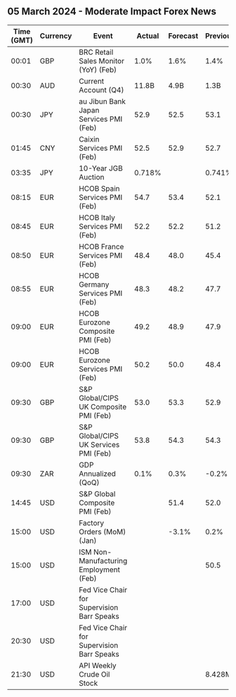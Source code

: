## 05 March 2024 - Moderate Impact Forex News

| Time (GMT) | Currency | Event | Actual | Forecast | Previous |
|------|----------|-------|--------|----------|----------|
| 00:01 | GBP | BRC Retail Sales Monitor (YoY) (Feb) | 1.0% | 1.6% | 1.4% |
| 00:30 | AUD | Current Account (Q4) | 11.8B | 4.9B | 1.3B |
| 00:30 | JPY | au Jibun Bank Japan Services PMI (Feb) | 52.9 | 52.5 | 53.1 |
| 01:45 | CNY | Caixin Services PMI (Feb) | 52.5 | 52.9 | 52.7 |
| 03:35 | JPY | 10-Year JGB Auction | 0.718% |  | 0.741% |
| 08:15 | EUR | HCOB Spain Services PMI (Feb) | 54.7 | 53.4 | 52.1 |
| 08:45 | EUR | HCOB Italy Services PMI (Feb) | 52.2 | 52.2 | 51.2 |
| 08:50 | EUR | HCOB France Services PMI (Feb) | 48.4 | 48.0 | 45.4 |
| 08:55 | EUR | HCOB Germany Services PMI (Feb) | 48.3 | 48.2 | 47.7 |
| 09:00 | EUR | HCOB Eurozone Composite PMI (Feb) | 49.2 | 48.9 | 47.9 |
| 09:00 | EUR | HCOB Eurozone Services PMI (Feb) | 50.2 | 50.0 | 48.4 |
| 09:30 | GBP | S&P Global/CIPS UK Composite PMI (Feb) | 53.0 | 53.3 | 52.9 |
| 09:30 | GBP | S&P Global/CIPS UK Services PMI (Feb) | 53.8 | 54.3 | 54.3 |
| 09:30 | ZAR | GDP Annualized (QoQ) | 0.1% | 0.3% | -0.2% |
| 14:45 | USD | S&P Global Composite PMI (Feb) |  | 51.4 | 52.0 |
| 15:00 | USD | Factory Orders (MoM) (Jan) |  | -3.1% | 0.2% |
| 15:00 | USD | ISM Non-Manufacturing Employment (Feb) |  |  | 50.5 |
| 17:00 | USD | Fed Vice Chair for Supervision Barr Speaks |  |  |  |
| 20:30 | USD | Fed Vice Chair for Supervision Barr Speaks |  |  |  |
| 21:30 | USD | API Weekly Crude Oil Stock |  |  | 8.428M |
